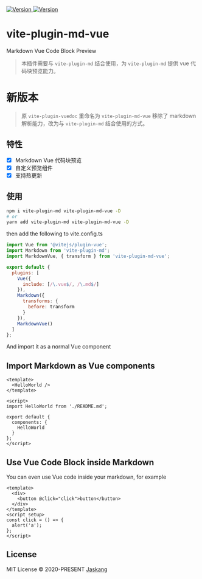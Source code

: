 <p>
  <a href="https://www.npmjs.com/package/vite-plugin-md-vue" target="_blank">
    <img alt="Version" src="https://img.shields.io/npm/v/vite-plugin-md-vue.svg">
  </a>
  <a href="https://www.npmjs.com/package/vite-plugin-md-vue" target="_blank">
    <img alt="Version" src="https://img.shields.io/npm/dt/vite-plugin-md-vue">
  </a>
</p>

# vite-plugin-md-vue

Markdown Vue Code Block Preview

> 本插件需要与 `vite-plugin-md` 结合使用，为 `vite-plugin-md` 提供 vue 代码块预览能力。

# 新版本

> 原 `vite-plugin-vuedoc` 重命名为 `vite-plugin-md-vue`
> 移除了 markdown 解析能力，改为与 `vite-plugin-md` 结合使用的方式。

## 特性

- [x] Markdown Vue 代码块预览
- [x] 自定义预览组件
- [x] 支持热更新

## 使用

```bash
npm i vite-plugin-md vite-plugin-md-vue -D
# or
yarn add vite-plugin-md vite-plugin-md-vue -D
```

then add the following to vite.config.ts

```js
import Vue from '@vitejs/plugin-vue';
import Markdown from 'vite-plugin-md';
import MarkdownVue, { transform } from 'vite-plugin-md-vue';

export default {
  plugins: [
    Vue({
      include: [/\.vue$/, /\.md$/]
    }),
    Markdown({
      transforms: {
        before: transform
      }
    }),
    MarkdownVue()
  ]
};
```

And import it as a normal Vue component

## Import Markdown as Vue components

```vue
<template>
  <HelloWorld />
</template>

<script>
import HelloWorld from './README.md';

export default {
  components: {
    HelloWorld
  }
};
</script>
```

## Use Vue Code Block inside Markdown

You can even use Vue code inside your markdown, for example

```vue
<template>
  <div>
    <button @click="click">button</button>
  </div>
</template>
<script setup>
const click = () => {
  alert('a');
};
</script>
```

## License

MIT License © 2020-PRESENT [Jaskang](https://github.com/jsakang)
